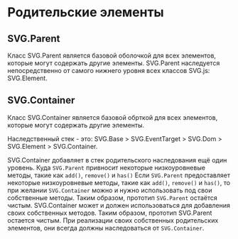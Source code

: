 # Родительские элементы

## SVG.Parent

Класс SVG.Parent является базовой оболочкой для всех элементов, которые могут содержать другие элементы. SVG.Parent наследуется непосредственно от самого нижнего уровня всех классов SVG.js: SVG.Element. 

## SVG.Container

Класс SVG.Container является базовой обрткой для всех элементов, которые могут содержать другие элементы.

Наследственный стек - это: SVG.Base > SVG.EventTarget > SVG.Dom > SVG.Element > SVG.Container.

SVG.Container добавляет в стек родительского наследования ещё один уровень. Куда `SVG.Parent` привносит некоторые низкоуровневые методы, такие как `add()`, `remove()` и `has()` 
Если `SVG.Parent` предоставляет некоторые низкоуровневые методы, такие как `add()`, `remove()` и `has()`, то при желании `SVG.Container` можно и нужно использовать под свои собственные методы. Таким образом, прототип `SVG.Parent` остаётся чистым.
 SVG.Container может и должен использоваться для добавления своих собственных методов. Таким образом, прототип SVG.Parent остается чистым. При реализации своих собственных родительских элементов, они всегда должны наследоваться от `SVG.Container`.
